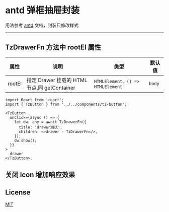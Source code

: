 # antd 弹框抽屉封装

用法参考 [antd](https://ant.design/components/overview-cn/) 文档，封装只修改样式

---

## TzDrawerFn 方法中 rootEl 属性

| 属性   | 说明                                         | 类型                             | 默认值 |
| ------ | -------------------------------------------- | -------------------------------- | ------ |
| rootEl | 指定 Drawer 挂载的 HTML 节点,同 getContainer | `HTMLElement、() => HTMLElement` | `body` |

```tsx
import React from 'react';
import { TzButton } from '../../components/tz-button';

<TzButton
  onClick={async () => {
    let dw: any = await TzDrawerFn({
      title: 'drawer测试',
      children: <>drawer - TzDrawerFn</>,
    });
    dw.show();
  }}
>
  drawer
</TzButton>;
```

## 关闭 icon 增加响应效果

## License

[MIT](/LICENSE)
